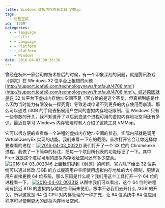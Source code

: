 ```yaml
---
title: Windows 虚拟内存查看工具 VMMap
tags:
  - 进程空间
id: '1559'
categories:
  - - language
    - C/C++
  - - Language
  - - Platform
  - - platform
    - Windows
date: 2016-04-03 00:38:36
---
```


曾经在杭州一家公司做技术售后的时候，有一个印象深刻的问题，就是腾讯游戏《剑灵》在 Windows 32 位平台上报错的问题：[http://support.icafe8.com/technologynews/hotfault/4708.html](http://support.icafe8.com/technologynews/hotfault/4708.html)。综述原因就是在 32 位平台下虚拟内存地址空间不足（官方给的是这个答复，但真相到底是什么因为当时能力有限没有一探究竟）导致游戏申请不到更多的内存使用而崩溃。那么可以通过 /3GB 的手段去拓展用户空间的虚拟内存地址限制。但 Windows 只有一些参数的开关，我不知道开了以后到底这个进程可用的虚拟内存地址空间还有多少。最近在学习 Windows 内存管理时有人介绍了这款工具 VMMap。
<!-- more -->
它可以很方便的查看每一个进程的虚拟内存地址空间的状态，实际内部就是调用 VirtualQueryEx 实现的功能。我们来看一下它的截图，首次打开它会让你选择你要查看的进程： [![2016-04-03_002211](http://www.mycode.net.cn/wp-content/uploads/2016/04/2016-04-03_002211.png)](http://www.mycode.net.cn/wp-content/uploads/2016/04/2016-04-03_002211.png) 我们打开了一个 32 位的 Chrome.exe 进程，我做了一下简单的标注，把每一个项目所代表的功能标记了一下。其中 Free 就是这个进程可用的虚拟内存地址空间还有多少空余。 [![2016-04-03_002346](http://www.mycode.net.cn/wp-content/uploads/2016/04/2016-04-03_002346.png)](http://www.mycode.net.cn/wp-content/uploads/2016/04/2016-04-03_002346.png) 上面我们提到《剑灵》的问题，官方除了给出 32 位系统可以通过修改 /3GB 的方式提高用户空间使用虚拟内存地址的大小限制，更建议用户直接更换 64 位系统，那么原因是什么呢？我们用这个工具打开一个 64 位的进程看一下。 [![2016-04-03_003312](http://www.mycode.net.cn/wp-content/uploads/2016/04/2016-04-03_003312.png)](http://www.mycode.net.cn/wp-content/uploads/2016/04/2016-04-03_003312.png) 从图中我们可以看出，这个 64 位的进程尚有接近 8TB 的虚拟内存地址空间尚未使用，根本不必我们去开什么 /3GB 的开关，所以这就是 64 位 CPU 对内存管理的一种扩充，让 64 位系统中 64 位应用程序可以使用更大的虚拟内存地址空间。